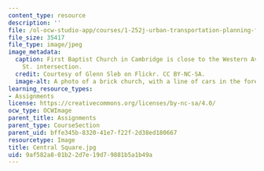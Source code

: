 ```yaml
---
content_type: resource
description: ''
file: /ol-ocw-studio-app/courses/1-252j-urban-transportation-planning-fall-2016/9af582a801b22d7e19d79881b5a1b49a_Central%20Square.jpg
file_size: 35417
file_type: image/jpeg
image_metadata:
  caption: First Baptist Church in Cambridge is close to the Western Ave. at Franklin
    St. intersection.
  credit: Courtesy of Glenn Sleb on Flickr. CC BY-NC-SA.
  image-alt: A photo of a brick church, with a line of cars in the foreground.
learning_resource_types:
- Assignments
license: https://creativecommons.org/licenses/by-nc-sa/4.0/
ocw_type: OCWImage
parent_title: Assignments
parent_type: CourseSection
parent_uid: bffe345b-8320-41e7-f22f-2d38ed180667
resourcetype: Image
title: Central Square.jpg
uid: 9af582a8-01b2-2d7e-19d7-9881b5a1b49a
---
```

